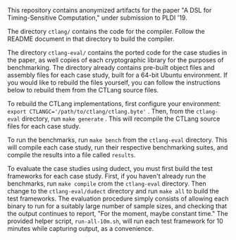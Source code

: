 This repository contains anonymized artifacts for the paper "A DSL for
Timing-Sensitive Computation," under submission to PLDI '19.

The directory `ctlang/` contains the code for the compiler. Follow the README
document in that directory to build the compiler.

The directory `ctlang-eval/` contains the ported code for the case studies in
the paper, as well copies of each cryptographic library for the purposes of
benchmarking. The directory already contains pre-built object files and
assembly files for each case study, built for a 64-bit Ubuntu environment. If
you would like to rebuild the files yourself, you can follow the instructions
below to rebuild them from the CTLang source files.

To rebuild the CTLang implementations, first configure your environment:
`export CTLANGC='/path/to/ctlang/ctlang.byte'` . Then, from the `ctlang-eval`
directory, run `make generate` . This will recompile the CTLang source files
for each case study.

To run the benchmarks, run `make bench` from the `ctlang-eval` directory. This
will compile each case study, run their respective benchmarking suites, and
compile the results into a file called `results`.

To evaluate the case studies using dudect, you must first build the test
frameworks for each case study. First, if you haven't already run the
benchmarks, run `make compile` crom the `ctlang-eval` directory. Then change to
the `ctlang-eval/dudect` directory and run `make all` to build the test
frameworks. The evaluation procedure simply consists of allowing each binary to
run for a suitably large number of sample sizes, and checking that the output
continues to report, "For the moment, maybe constant time." The provided helper script,
`run-all-10m.sh`, will run each test framework for 10 minutes while capturing
output, as a convenience.

